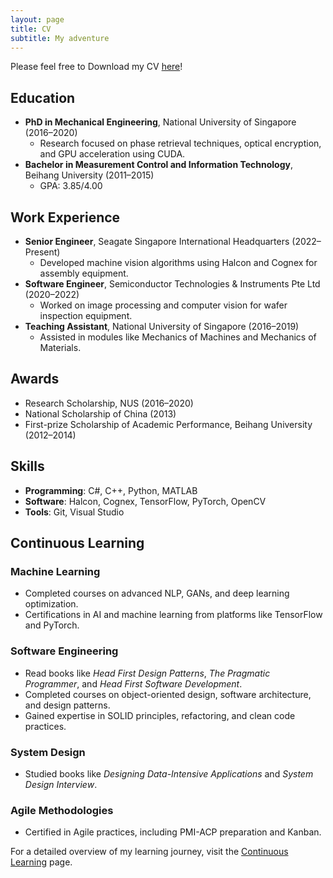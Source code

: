 ```yaml
---
layout: page
title: CV
subtitle: My adventure
---
```


Please feel free to Download my CV [here](/files/cv_complex.pdf)!

## Education

- **PhD in Mechanical Engineering**, National University of Singapore (2016–2020)
  - Research focused on phase retrieval techniques, optical encryption, and GPU acceleration using CUDA.
- **Bachelor in Measurement Control and Information Technology**, Beihang University (2011–2015)
  - GPA: 3.85/4.00

## Work Experience

- **Senior Engineer**, Seagate Singapore International Headquarters (2022–Present)
  - Developed machine vision algorithms using Halcon and Cognex for assembly equipment.
- **Software Engineer**, Semiconductor Technologies & Instruments Pte Ltd (2020–2022)
  - Worked on image processing and computer vision for wafer inspection equipment.
- **Teaching Assistant**, National University of Singapore (2016–2019)
  - Assisted in modules like Mechanics of Machines and Mechanics of Materials.

## Awards

- Research Scholarship, NUS (2016–2020)
- National Scholarship of China (2013)
- First-prize Scholarship of Academic Performance, Beihang University (2012–2014)

## Skills

- **Programming**: C#, C++, Python, MATLAB
- **Software**: Halcon, Cognex, TensorFlow, PyTorch, OpenCV
- **Tools**: Git, Visual Studio

## Continuous Learning

### Machine Learning

- Completed courses on advanced NLP, GANs, and deep learning optimization.
- Certifications in AI and machine learning from platforms like TensorFlow and PyTorch.

### Software Engineering

- Read books like *Head First Design Patterns*, *The Pragmatic Programmer*, and *Head First Software Development*.
- Completed courses on object-oriented design, software architecture, and design patterns.
- Gained expertise in SOLID principles, refactoring, and clean code practices.

### System Design

- Studied books like *Designing Data-Intensive Applications* and *System Design Interview*.

### Agile Methodologies

- Certified in Agile practices, including PMI-ACP preparation and Kanban.

For a detailed overview of my learning journey, visit the [Continuous Learning](learning.md) page.
